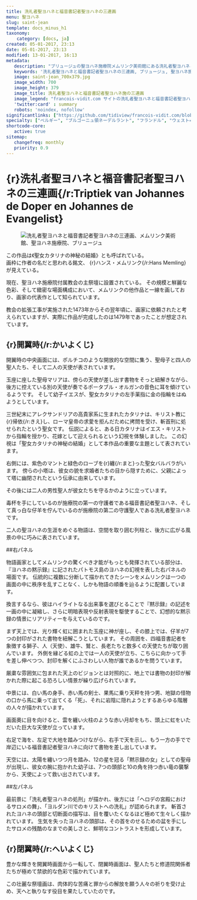 ```yaml
---
title: 洗礼者聖ヨハネと福音書記者聖ヨハネの三連画
menu: 聖ヨハネ
slug: saint-jean
template: docs_minus_h1
taxonomy:
    category: [docs, ja]
created: 05-01-2017, 23:13
date: 05-01-2017, 23:13
modified: 13-01-2017, 16:13
metadata:
   description: "ブリュージュの聖ヨハネ施療院メムリンク美術館にある洗礼者聖ヨハネと福音書記者聖ヨハネ施の三連画を紹介する写真と文書"
   keywords: '洗礼者聖ヨハネと福音書記者聖ヨハネの三連画, ブリュージュ, 聖ヨハネ施療院, メムリンク美術館, メムリンク'
   image: saint-jean_700x379.jpg
   image_width: 700
   image_height: 379
   image_title: 洗礼者聖ヨハネと福音書記者聖ヨハネ施の三連画
   image_legend: "francois-vidit.com サイトの洗礼者聖ヨハネと福音書記者聖ヨハネ施の三連画セクション写真"
   'twitter:card' : summary
   robots: 'noindex, nofollow'
significantlinks: ["https://github.com/tidiview/francois-vidit.com/blob/develop/user/sites/docs/pages/01.reference/04.bruges/01.hopital-saint-jean/01.saint-jean/docs.ja.md"]
specialty: ["ベルギー", "ブルゴーニュ領ネーデルラント", "フランドル", "ウェスト=フランデレン州", "ブリュージュ", "ブルッヘ", "初期フランドル派", "北方ルネサンス", "フランドル絵画", "ブリュージュでの美術館", "ブルッヘでの美術館", "聖ヨハネ施療院", "ハンス・メムリンク美術館", "ハンス・メムリンク", "洗礼者聖ヨハネと福音書記者聖ヨハネの三連画"]
shortcode-core:
   active: true
sitemap:
   changefreq: monthly
   priority: 0.9
---
```

# {r}洗礼者<wbr>聖ヨハネ<wbr>と<wbr>福音<wbr>書記者<wbr>聖ヨハネ<wbr>の<wbr>三連画{/r:Triptiek<wbr>&#160;<wbr>van<wbr>&#160;<wbr>Johannes<wbr>&#160;<wbr>de<wbr>&#160;<wbr>Doper<wbr>&#160;<wbr>en<wbr>&#160;<wbr>Johannes<wbr>&#160;<wbr>de<wbr>&#160;<wbr>Evangelist}

<figure><picture>
<source
sizes="(max-width: 767px) 98vw, (min-width: 959px) 50vw, 86vw"
srcset="
/user/sites/docs/pages/01.reference/05.bruges/01.hopital-saint-jean/01.saint-jean/saint-jean-280.webp 280w,
/user/sites/docs/pages/01.reference/05.bruges/01.hopital-saint-jean/01.saint-jean/saint-jean-380.webp 380w,
/user/sites/docs/pages/01.reference/05.bruges/01.hopital-saint-jean/01.saint-jean/saint-jean-480.webp 480w,
/user/sites/docs/pages/01.reference/05.bruges/01.hopital-saint-jean/01.saint-jean/saint-jean-640.webp 640w,
/user/sites/docs/pages/01.reference/05.bruges/01.hopital-saint-jean/01.saint-jean/saint-jean_700x345.webp 700w"
type="image/webp">
<img
src="/user/sites/docs/pages/01.reference/05.bruges/01.hopital-saint-jean/01.saint-jean/saint-jean_700x345.jpg" title="洗礼者聖ヨハネと福音書記者聖ヨハネの三連画、メムリンク美術館、聖ヨハネ施療院、ブリュージュ" alt="洗礼者聖ヨハネと福音書記者聖ヨハネの三連画、メムリンク美術館、聖ヨハネ施療院、ブリュージュ" class="class-diane-img"
sizes="(max-width: 767px) 98vw, (min-width: 959px) 50vw, 86vw"
srcset="
/user/sites/docs/pages/01.reference/05.bruges/01.hopital-saint-jean/01.saint-jean/saint-jean-280.jpg 280w,
/user/sites/docs/pages/01.reference/05.bruges/01.hopital-saint-jean/01.saint-jean/saint-jean-380.jpg 380w,
/user/sites/docs/pages/01.reference/05.bruges/01.hopital-saint-jean/01.saint-jean/saint-jean-480.jpg 480w,
/user/sites/docs/pages/01.reference/05.bruges/01.hopital-saint-jean/01.saint-jean/saint-jean-640.jpg 640w,
/user/sites/docs/pages/01.reference/05.bruges/01.hopital-saint-jean/01.saint-jean/saint-jean_700x345.jpg 700w">
</picture></figure>

この作品は<wbr>《聖女カタリナの神秘の<wbr>結婚》とも呼ばれている。  
画枠に作者の名だと<wbr>思われる銘文、 {r}ハンス・メムリンク{/r:Hans&#160;Memling}が<wbr>見えている。

現在、聖ヨハネ施療院付属教会の<wbr>主祭壇に設置されている。
その規模と觧麗な色彩、そして<wbr>緻密な場面構成において、メムリンクの他作品と<wbr>一線を画しており、画家の代表作として<wbr>知られています。

教会の拡張工事が<wbr>実施された1473年から<wbr>その翌年頃に、画家に依頼されたと<wbr>考えられていますが、実際に作品が完成したのは<wbr>1479年であったことが<wbr>想定されています。

## {r}開翼時{/r:かいよくじ}

開翼時の中央画面には、ポルチコのような<wbr>開放的な空間に集う、聖母子と四人の聖人たち、そして二人の天使が<wbr>表されています。

玉座に座した<wbr>聖母マリアは、傍らの天使が差し出す<wbr>書物をそっと<wbr>紐解きながら、後方に控えている<wbr>別の天使が奏でる<wbr>ポータブル・オルガンの<wbr>音色に耳を<wbr>傾けているようです。
そして幼子イエスが、聖女カタリナの左手薬指に<wbr>金の指輪をはぬようと<wbr>しています。

三世紀末に<wbr>アレクサンドリアの<wbr>高貴家系に生まれた<wbr>カタリナは、キリスト教に<wbr> {r}帰依{/r:きえ}し、ローマ皇帝の<wbr>求愛を拒んだために拷問を<wbr>受け、斬首刑に処せられたと<wbr>いう聖女です。
伝説によると、ある日カタリナはイエス・キリストから<wbr>指輪を授かり、花嫁として<wbr>迎えられるという<wbr>幻視を体験しました。
この幻視は「聖女カタリナの神秘の<wbr>結婚」として本作品の<wbr>重要な主題として<wbr>表されています。

右側には、紫色のマントと<wbr>緑色のローブを<wbr> {r}纏{/r:まと}った<wbr>聖女バルバラがいます。
傍らの小塔は、彼女の貌を<wbr>求婚者たちの目から<wbr>隠すために、父親によって塔に<wbr>幽閉されたという<wbr>伝承に由来しています。

その後には<wbr>二人の男性聖人が<wbr>彼女たちを<wbr>守るかのように<wbr>立っています。

毒杯を手にしているのが<wbr>施療院の第一の<wbr>守護者である<wbr>福音書記者聖ヨハネ、そして真っ白な仔羊を<wbr>佇んでいるのが<wbr>施療院の第二の<wbr>守護聖人である<wbr>洗礼者聖ヨハネです。

二人の聖ヨハネの生涯を<wbr>めぐる物語は、空間を<wbr>取り囲む列柱と、後方に<wbr>広がる風景の中に<wbr>巧みに表されています。


##右パネル

物語画家として<wbr>メムリンクの驚くべき<wbr>才能がもっとも<wbr>発揮されている<wbr>部分は、『ヨハネの黙示録』に<wbr>記されたパトモス島の<wbr>ヨハネの幻視を表した<wbr>右パネルの場面です。
伝統的に複数に分断して<wbr>描かれてきたシーンを<wbr>メムリンクは一つの<wbr>画面の<wbr>中に秩序を乱すことなく、しかも物語の順番を<wbr>辿るように<wbr>配置しています。

換言するなら、彼はハイライトなる<wbr>出来事を選びとることで『黙示録』の記述を一画の中に<wbr>凝縮し、さらに明暗表現や<wbr>反射表現を<wbr>駆使することで、幻想的な黙示録の情景に<wbr>リアリティーを<wbr>与えているのです。

まず天上では、光り輝く虹に囲まれた<wbr>玉座に神が座し、その膝上では、仔羊が7つの封印がされた<wbr>書物を紐解こうと<wbr>しています。
その周囲を、四福音書記者を象徴する<wbr>獅子、人（天使）、雄牛、鷲と、長老たちと<wbr>数多くの天使たちが<wbr>取り囲んでいます。
外側を縁どる虹の上では<wbr>一人の天使が立ち、こちらに向かって手を<wbr>差し伸べつつ、封印を解くに<wbr>ふさわしい人物が<wbr>誰であるかを<wbr>問うています。

厳粛な雰囲気に包まれた<wbr>天上のビジョンとは<wbr>対照的に、地上では書物の<wbr>封印が解かれた際に起こる<wbr>恐ろしい情景が<wbr>繰り広げられています。

中景には、白い馬の身手、赤い馬の剣士、果馬に乗り天秤を持つ男、地獄の怪物の口から馬に<wbr>乗って出てくる「死」、それに岩陰に<wbr>隠れようとする<wbr>あらゆる階層の人々が<wbr>描かれています。

画面奧に目を向けると、雲を纏い火柱のような<wbr>赤い月却をもち、頭上に虹をいただいた<wbr>巨大な天使が<wbr>立っています。

右足で海を、左足で大地を<wbr>踏みつけながら、右手で天を示し、もう一方の手で<wbr>で岸辺にいる<wbr>福音書記者聖ヨハネに<wbr>向けて書物を<wbr>差し出しています。

天空には、太陽を纏いつつ月を踏み、12の星を冠る「黙示録の女」としての聖母が出現し、彼女の腕に<wbr>抱かれた幼子は、7つの頭部と10の角を<wbr>持つ赤い竜の襲撃から、天使によって<wbr>救い出されています。


##左パネル

最前景に「洗礼者聖ヨハネの処刑」が描かれ、後方には「ヘロデの宮殿における<wbr>サロメの舞」、「ヨルダン川での<wbr>キリストへの洗礼」が認められます。
斬首されたヨハネの頭部と<wbr>切断面の描写は、目を覆いたく<wbr>なるほど極めて生々しく<wbr>描かれています。
生気を失ったヨハネの<wbr>頭部は、その首を<wbr>のせるための盆を手にした<wbr>サロメの残酷のなまでの<wbr>美しさと、鮮明な<wbr>コントラストを<wbr>形成しています。


## {r}閉翼時{/r:へいよくじ}

豊かな輝きを<wbr>開翼時画面から一転して、閉翼時画面は、聖人たちと<wbr>修道院関係者たちが<wbr>極めて禁欲的な色彩で<wbr>描かれています。

この壮麗な祭壇画は、肉体的な苦痛と罪からの<wbr>解放を願う人々の祈りを<wbr>受け止め、天へと<wbr>執りなす役目を<wbr>果たしていたのです。
